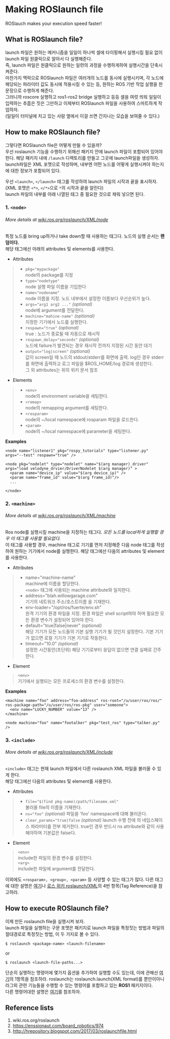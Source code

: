# Making ROSlaunch file
ROSlauch makes your execution speed faster!
## What is ROSlaunch file?
 launch 파일은 원하는 메커니즘을 일일이 하나씩 셀에 타이핑해서 실행시킬 필요 없이
launch 파일 원클릭으로 알아서 다 실행해준다.  
즉, launch 파일은 원클릭으로 원하는 일련의 과정을 수행하게하여 실행시간을 단축시켜준다.  
마찬가지 맥락으로 ROSlaunch 파일은 여러개의 노드를 동시에 실행시키며, 각 노드에 해당되는 파라미터 값도 동시에 적용시킬 수 있는 등, 원하는 ROS 기반
작업 실행을 한문장으로 수행하게 해준다.  
그러니까 roscore 실행하고 ros1-ros2 bridge 실행하고 등등 셀을 여럿 띄워 일일이 입력하는 추줍은 짓은 그만하고
이제부터 ROSlaunch 파일을 사용하여 스마트하게 작업하자.  
(일일이 터미널에 치고 있는 사람 옆에서 이걸 쓰면 간지나는 모습을 보여줄 수 있다.)  

## How to make ROSlaunch file?  
그렇다면 ROSlaunch file은 어떻게 만들 수 있을까?  
우선 roslaunch 기능을 수행하기 위해선 패키지 안에 launch 파일이 포함되어 있어야 한다. 해당 패키지 내에 `/launch` 디렉토리를 만들고 그곳에 launch파일을 생성하자.
launch파일은 XML 포맷으로 작성하며, 내부엔 어떤 노드를 어떻게 실행시켜야 하는지에 대한 정보가 포함되어 있다.

우선 `<launch>`, `</launch>` 태그를 작성하여 launch 파일의 시작과 끝을 표시하자.(XML 포맷은 `<*>`, `</*>`으로 `*`의 시작과 끝을 알린다)  
launch 파일의 내부를 아래 나열된 태그 중 필요한 것으로 채워 넣으면 된다.

### 1. __`<node>`__  
 ###### More details at [wiki.ros.org/roslaunch/XML/node](wiki.ros.org/roslaunch/XML/node)  
 특정 노드를 bring up하거나 take down할 때 사용하는 태그다. 노드의 실행 순서는 __랜덤이다.__  
 해당 태그에선 아래의 attributes 및 elements를 사용한다.
 * Attributes  
 > - `pkg="mypackage"`  
 >   node의 package를 지정  
 > - `type="nodetype"`  
 >   node 실행 파일 이름을 기입한다  
 > - `name="nodename"`  
 >   node 이름을 지정. 노드 내부에서 설정한 이름보다 우선순위가 높다.  
 > - `args="arg1 arg2 ..."` _(optional)_  
 >   node에 argument를 전달한다.  
 > - `machine="mahine-name"` _(optional)_  
 >   지정한 기기에서 노드를 실행한다.  
 > - `respawn="true"` _(optional)_  
 >   true : 노드가 종료될 때 자동으로 재시작  
 > - `respawn_delay="seconds"` _(optional)_  
 >   노드에 failure가 발견되는 경우 재시작 전까지 지정된 시간 동안 대기  
 > - `output="log|screen"` _(optional)_  
 >   값이 screen일 때 노드의 stdout/stderr를 화면에 출력. log인 경우 stderr를 화면에 출력하고 로그 파일을 $ROS_HOME/log 경로에 생성한다.  
 > 그 외 attributes는 위의 위키 문서 참조
  
 * Elements  
 > - `<env>`  
 >   node의 environment variable을 세팅한다.  
 > - `<remap>`  
 >   node의 remapping argument를 세팅한다.  
 > - `<rosparam>`  
 >   node의 ~/local namespace에 rosparam 파일을 로드한다.  
 > - `<param>`  
 >   node의 ~/local namespace에 parameter을 세팅한다.  
 
 __Examples__
 ```
 <node name="listener1" pkg="rospy_tutorials" type="listener.py" args="--test" respawn="true" />
 ``` 
 ```
 <node pkg="nodelet" type="nodelet" name="$(arg manager)_driver" args="load velodyne_drvier/DriverNodelet $(arg manager)" >
   <param name="device_ip" value="$(arg device_ip)" />
   <param name="frame_id" value="$(arg frame_id)"/>
   ...
   
 </node>
 ```
 
### 2. __`<machine>`__  
 ###### More details at [wiki.ros.org/roslaunch/XML/machine](wiki.ros.org/roslaunch/XML/machine)  
 Ros node를 실행시킬 machine을 지정하는 태그다. _모든 노드를 local하게 실행할 경우 이 태그를 사용할 필요없다._  
 이 태그를 사용할 경우, machine 태그로 기기를 먼저 지정해준 다음 node 태그를 작성하여 원하는 기기에서 node를 실행한다.
 해당 태그에선 다음의 attributes 및 element를 사용한다.
 * Attributes  
 > - name="machine-name"  
 >   machine에 이름을 할당한다.  
 >   `<node>` 태그에 사용되는 machine attribute와 일치한다.  
 > - address="blah.willowgarage.com"  
 >   기기의 네트워크 주소/호스트이름 을 기재한다.  
 > - env-loader="/opt/ros/fuerte/env.sh"  
 >   원격 기기의 환경 파일을 지정. 환경 파일은 shell script여야 하며 필요한 모든 환경 변수가 설정되어 있어야 한다.  
 > - default="true|false|never" _(optional)_  
 >   해당 기기가 모든 노드들의 기본 실행 기기가 될 것인지 설정한다. 기본 기기가 없으면 로컬 기기가 기본 기기로 작동한다.  
 > - timeout="10.0" _(optional)_  
 >   설정한 시간동안(초단위) 해당 기기로부터 응답이 없으면 연결 실패로 간주한다.  
   
 * Element  
 > `<env>`  
 >   기기에서 실행되는 모든 프로세스의 환경 변수를 설정한다.  
 
 __Examples__
 ```
 <machine name="foo" address="foo-address" ros-root="/u/user/ros/ros/" ros-package-path="/u/user/ros/ros-pkg" user="someone">
   <env name="LUCKY_NUMBER" value="13" />
 </machine>

 <node machine="foo" name="footalker" pkg="test_ros" type="talker.py" />
 ```
 
### 3. __`<include>`__
 ###### More details at [wiki.ros.org/roslaunch/XML/include](wiki.ros.org/roslaunch/XML/include)  
 `<include>` 태그는 현재 launch 파일에서 다른 roslaunch XML 파일을 불러올 수 있게 한다.  
 해당 태그에선 다음의 attributes 및 element를 사용한다.
 * Attributes  
 > - `file="$(find pkg-name)/path/filename.xml"`  
 >   불러올 file의 이름을 기재한다.  
 > - `ns="foo"` _(optional)_
 >   파일을 'foo' namespace에 대해 불러온다.  
 > - `clear_params="true|false` _(optional)_
 >   launch 수행 전에 <include>의 네임스페이스 파라미터를 전부 제거한다. true인 경우 반드시 ns attribute와 같이 사용해야하며 기본값은 false다.
   
 * Element  
 > `<env>`  
 >   include한 파일의 환경 변수를 설정한다.  
 > `<arg>`  
 >   include한 파일에 argument를 전달한다.  


이외에도 `<rosparam>, <group>, <param>` 등 사양할 수 있는 태그가 많다.
다른 태그에 대한 설명은 [여기](https://enssionaut.com/board_robotics/974)나 [로스 위키 roslaunch/XML](wiki.ros.org/roslaunch/XML)의 4번 항목(Tag Reference)을 참고하라.  

## How to execute ROSlaunch file?  
이제 만든 roslaunch file을 실행시켜 보자.  
launch 파일을 실행하는 구문 포맷은 패키지로 launch 파일을 특정짓는 방법과 파일의 절대경로로 특정짓는 방법, 이 두 가지로 볼 수 있다.
```
$ roslaunch <package-name> <launch-filename>
```
or
```
$ roslaunch <launch-file-paths...>
```
단순히 실행하는 명령어에 몇가지 옵션을 추가하여 실행할 수도 있는데, 이에 관해선 [여기](http://wiki.ros.org/roslaunch/Commandline%20Tools)의 1항목을 참조하라. 
roslaunch는 roslaunch.launch(XML format)를 뿐만이아니라그외 관련 기능들을 수행할 수 있는 명령어를 포함하고 있는 __ROS1__ 패키지이다.  
다른 명령어대한 설명은 [여기](http://wiki.ros.org/roslaunch/Commandline%20Tools)를 참조하자.


## Reference lists 
1. wiki.ros.org/roslaunch
2. https://enssionaut.com/board_robotics/974
3. http://hrepository.blogspot.com/2017/03/roslaunchfile.html  



 


